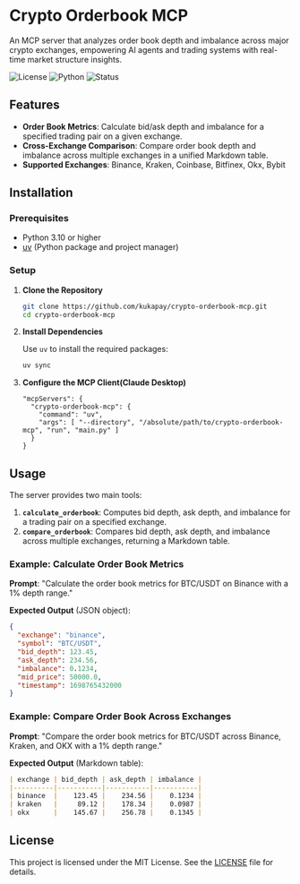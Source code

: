 # Crypto Orderbook MCP

An MCP server that analyzes order book depth and imbalance across major crypto exchanges, empowering AI agents and trading systems with real-time market structure insights.

![License](https://img.shields.io/badge/license-MIT-green)
![Python](https://img.shields.io/badge/python-3.10%2B-blue)
![Status](https://img.shields.io/badge/status-active-brightgreen.svg)


## Features

- **Order Book Metrics**: Calculate bid/ask depth and imbalance for a specified trading pair on a given exchange.
- **Cross-Exchange Comparison**: Compare order book depth and imbalance across multiple exchanges in a unified Markdown table.
- **Supported Exchanges**: Binance, Kraken, Coinbase, Bitfinex, Okx, Bybit

## Installation

### Prerequisites

- Python 3.10 or higher
- [uv](https://github.com/astral-sh/uv) (Python package and project manager)

### Setup

1. **Clone the Repository**

   ```bash
   git clone https://github.com/kukapay/crypto-orderbook-mcp.git
   cd crypto-orderbook-mcp
   ```

2. **Install Dependencies**

   Use `uv` to install the required packages:

   ```bash
   uv sync
   ```
   
3. **Configure the MCP Client(Claude Desktop)**

    ```
    "mcpServers": { 
      "crypto-orderbook-mcp": { 
        "command": "uv", 
        "args": [ "--directory", "/absolute/path/to/crypto-orderbook-mcp", "run", "main.py" ]
      } 
    }
    ```

## Usage

The server provides two main tools:

1. **`calculate_orderbook`**: Computes bid depth, ask depth, and imbalance for a trading pair on a specified exchange.
2. **`compare_orderbook`**: Compares bid depth, ask depth, and imbalance across multiple exchanges, returning a Markdown table.

### Example: Calculate Order Book Metrics

**Prompt**: "Calculate the order book metrics for BTC/USDT on Binance with a 1% depth range."

**Expected Output** (JSON object):

```json
{
  "exchange": "binance",
  "symbol": "BTC/USDT",
  "bid_depth": 123.45,
  "ask_depth": 234.56,
  "imbalance": 0.1234,
  "mid_price": 50000.0,
  "timestamp": 1698765432000
}
```

### Example: Compare Order Book Across Exchanges

**Prompt**: "Compare the order book metrics for BTC/USDT across Binance, Kraken, and OKX with a 1% depth range."

**Expected Output** (Markdown table):

```markdown
| exchange | bid_depth | ask_depth | imbalance |
|----------|-----------|-----------|-----------|
| binance  |    123.45 |    234.56 |    0.1234 |
| kraken   |     89.12 |    178.34 |    0.0987 |
| okx      |    145.67 |    256.78 |    0.1345 |
```

## License

This project is licensed under the MIT License. See the [LICENSE](LICENSE) file for details.


